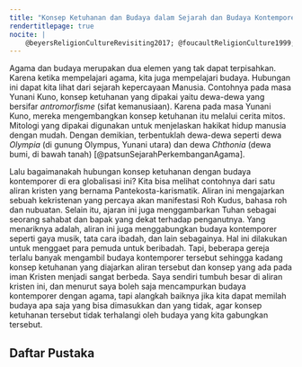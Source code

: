 ```yaml
---
title: "Konsep Ketuhanan dan Budaya dalam Sejarah dan Budaya Kontemporer"
rendertitlepage: true
nocite: |
	@beyersReligionCultureRevisiting2017; @foucaultReligionCulture1999; @lazarCulturalInfluencesReligious2004; @robbinsGlobalizationPentecostalCharismatic2004; @schildermanDefiningReligionHumanities2014
---
```


<!-- - Pengaruh budaya dan agama dalam konteks sejarah
	- Agama Abrahamisme dan budaya Timur Tengah
	- Agama Hindu dan budaya India
- Hubungan Agama dan Budaya Kontemporer menurut diri sendiri -->

Agama dan budaya merupakan dua elemen yang tak dapat terpisahkan. Karena ketika mempelajari agama, kita juga mempelajari budaya. Hubungan ini dapat kita lihat dari sejarah kepercayaan Manusia. Contohnya pada masa Yunani Kuno, konsep ketuhanan yang dipakai yaitu dewa-dewa yang bersifar _antromorfisme_ (sifat kemanusiaan). Karena pada masa Yunani Kuno, mereka mengembangkan konsep ketuhanan itu melalui cerita mitos. Mitologi yang dipakai digunakan untuk menjelaskan hakikat hidup manusia dengan mudah. Dengan demikian, terbentuklah dewa-dewa seperti dewa _Olympia_ (di gunung Olympus, Yunani utara) dan dewa _Chthonia_ (dewa bumi, di bawah tanah) [@patsunSejarahPerkembanganAgama]. 

Lalu bagaimanakah hubungan konsep ketuhanan dengan budaya kontemporer di era globalisasi ini? Kita bisa melihat contohnya dari satu aliran kristen yang bernama Pantekosta-karismatik. Aliran ini mengajarkan sebuah kekristenan yang percaya akan manifestasi Roh Kudus, bahasa roh dan nubuatan. Selain itu, ajaran ini juga menggambarkan Tuhan sebagai seorang sahabat dan bapak yang dekat terhadap penganutnya. Yang menariknya adalah, aliran ini juga menggabungkan budaya kontemporer seperti gaya musik, tata cara ibadah, dan lain sebagainya. Hal ini dilakukan untuk menggaet para pemuda untuk beribadah. Tapi, beberapa gereja terlalu banyak mengambil budaya kontemporer tersebut sehingga kadang konsep ketuhanan yang diajarkan aliran tersebut dan konsep yang ada pada iman Kristen menjadi sangat berbeda. Saya sendiri tumbuh besar di aliran kristen ini, dan menurut saya boleh saja mencampurkan budaya kontemporer dengan agama, tapi alangkah baiknya jika kita dapat memilah budaya apa saja yang bisa dimasukkan dan yang tidak, agar konsep ketuhanan tersebut tidak terhalangi oleh budaya yang kita gabungkan tersebut.

## Daftar Pustaka

